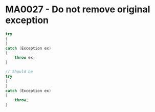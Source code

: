 # MA0027 - Do not remove original exception

```csharp
try
{
}
catch (Exception ex)
{
    throw ex;
}

// Should be
try
{
}
catch (Exception ex)
{
    throw;
}
```
